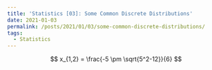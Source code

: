 ```yaml
---
title: 'Statistics [03]: Some Common Discrete Distributions'
date: 2021-01-03
permalink: /posts/2021/01/03/some-common-discrete-distributions/
tags:
  - Statistics
---
```



$$
x_{1,2} = \frac{-5 \pm \sqrt{5^2-12}}{6}
$$
